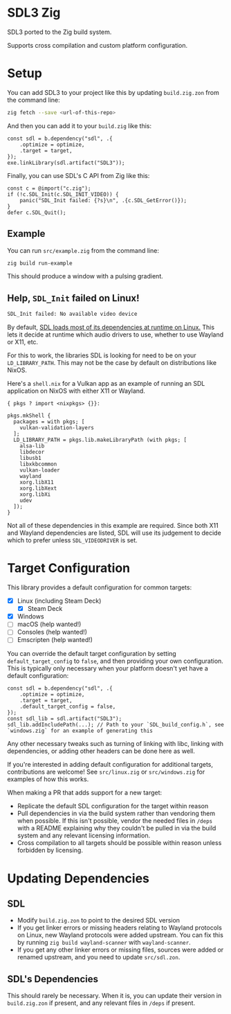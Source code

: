 # SDL3 Zig

SDL3 ported to the Zig build system.

Supports cross compilation and custom platform configuration.

# Setup

You can add SDL3 to your project like this by updating `build.zig.zon` from the command line:
```sh
zig fetch --save <url-of-this-repo>
```

And then you can add it to your `build.zig` like this:
```zig
const sdl = b.dependency("sdl", .{
    .optimize = optimize,
    .target = target,
});
exe.linkLibrary(sdl.artifact("SDL3"));
```

Finally, you can use SDL's C API from Zig like this:
```zig
const c = @import("c.zig");
if (!c.SDL_Init(c.SDL_INIT_VIDEO)) {
    panic("SDL_Init failed: {?s}\n", .{c.SDL_GetError()});
}
defer c.SDL_Quit();
```

## Example

You can run `src/example.zig` from the command line:
```sh
zig build run-example
```

This should produce a window with a pulsing gradient.

## Help, `SDL_Init` failed on Linux!

```sh
SDL_Init failed: No available video device
```

By default, [SDL loads most of its dependencies at runtime on Linux.](https://wiki.libsdl.org/SDL3/README-linux) This lets it decide at runtime which audio drivers to use, whether to use Wayland or X11, etc.

For this to work, the libraries SDL is looking for need to be on your `LD_LIBRARY_PATH`. This may not be the case by default on distributions like NixOS.

Here's a `shell.nix` for a Vulkan app as an example of running an SDL application on NixOS with either X11 or Wayland.
```
{ pkgs ? import <nixpkgs> {}}:

pkgs.mkShell {
  packages = with pkgs; [
    vulkan-validation-layers
  ];
  LD_LIBRARY_PATH = pkgs.lib.makeLibraryPath (with pkgs; [
    alsa-lib
    libdecor
    libusb1
    libxkbcommon
    vulkan-loader
    wayland
    xorg.libX11
    xorg.libXext
    xorg.libXi
    udev
  ]);
}
```

Not all of these dependencies in this example are required. Since both X11 and Wayland dependencies are listed, SDL will use its judgement to decide which to prefer unless `SDL_VIDEODRIVER` is set.

# Target Configuration

This library provides a default configuration for common targets:
* [x] Linux (including Steam Deck)
  * [x] Steam Deck
* [x] Windows
* [ ] macOS (help wanted!)
* [ ] Consoles (help wanted!)
* [ ] Emscripten (help wanted!)

You can override the default target configuration by setting `default_target_config` to `false`, and then providing your own configuration. This is typically only necessary when your platform doesn't yet have a default configuration:
```zig
const sdl = b.dependency("sdl", .{
    .optimize = optimize,
    .target = target,
    .default_target_config = false,
});
const sdl_lib = sdl.artifact("SDL3");
sdl_lib.addIncludePath(...); // Path to your `SDL_build_config.h`, see `windows.zig` for an example of generating this
```

Any other necessary tweaks such as turning of linking with libc, linking with dependencies, or adding other headers can be done here as well.

If you're interested in adding default configuration for additional targets, contributions are welcome! See `src/linux.zig` or `src/windows.zig` for examples of how this works.

When making a PR that adds support for a new target:
* Replicate the default SDL configuration for the target within reason
* Pull dependencies in via the build system rather than vendoring them when possible. If this isn't possible, vendor the needed files in `/deps` with a README explaining why they couldn't be pulled in via the build system and any relevant licensing information.
* Cross compilation to all targets should be possible within reason unless forbidden by licensing.

# Updating Dependencies

## SDL

* Modify `build.zig.zon` to point to the desired SDL version
* If you get linker errors or missing headers relating to Wayland protocols on Linux, new Wayland protocols were added upstream. You can fix this by running `zig build wayland-scanner` with `wayland-scanner`.
* If you get any other linker errors or missing files, sources were added or renamed upstream, and you need to update `src/sdl.zon`.

## SDL's Dependencies

This should rarely be necessary. When it is, you can update their version in `build.zig.zon` if present, and any relevant files in `/deps` if present.
